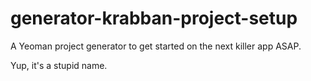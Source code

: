 # generator-krabban-project-setup
A Yeoman project generator to get started on the next killer app ASAP.

Yup, it's a stupid name.
